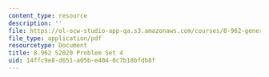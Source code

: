 ```yaml
---
content_type: resource
description: ''
file: https://ol-ocw-studio-app-qa.s3.amazonaws.com/courses/8-962-general-relativity-spring-2020/14ffc9e8d651a05be4040c7b18bfdb8f_MIT8_962S20_pset04.pdf
file_type: application/pdf
resourcetype: Document
title: 8.962 S2020 Problem Set 4
uid: 14ffc9e8-d651-a05b-e404-0c7b18bfdb8f
---
```

